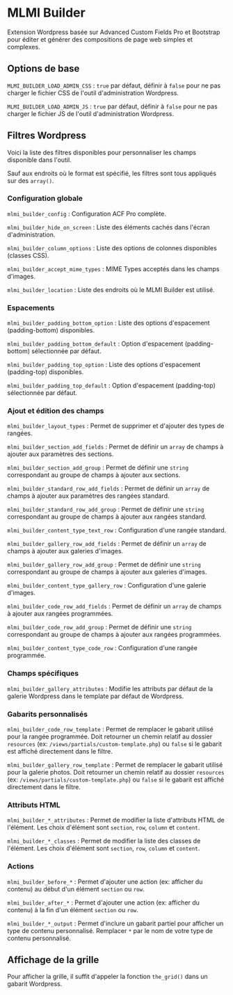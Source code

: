 # MLMI Builder

Extension Wordpress basée sur Advanced Custom Fields Pro et Bootstrap pour éditer et générer des compositions de page web simples et complexes.

## Options de base

`MLMI_BUILDER_LOAD_ADMIN_CSS` : `true` par défaut, définir à `false` pour ne pas charger le fichier CSS de l'outil d'administration Wordpress.

`MLMI_BUILDER_LOAD_ADMIN_JS` : `true` par défaut, définir à `false` pour ne pas charger le fichier JS de l'outil d'administration Wordpress.

## Filtres Wordpress

Voici la liste des filtres disponibles pour personnaliser les champs disponible dans l'outil.

Sauf aux endroits où le format est spécifié, les filtres sont tous appliqués sur des `array()`.

### Configuration globale

`mlmi_builder_config` : Configuration ACF Pro complète.

`mlmi_builder_hide_on_screen` : Liste des éléments cachés dans l'écran d'administration.

`mlmi_builder_column_options` : Liste des options de colonnes disponibles (classes CSS).

`mlmi_builder_accept_mime_types` : MIME Types acceptés dans les champs d'images.

`mlmi_builder_location` : Liste des endroits où le MLMI Builder est utilisé.

### Espacements

`mlmi_builder_padding_bottom_option` : Liste des options d'espacement (padding-bottom) disponibles.

`mlmi_builder_padding_bottom_default` : Option d'espacement (padding-bottom) sélectionnée par défaut.

`mlmi_builder_padding_top_option` : Liste des options d'espacement (padding-top) disponibles.

`mlmi_builder_padding_top_default` : Option d'espacement (padding-top) sélectionnée par défaut.

### Ajout et édition des champs

`mlmi_builder_layout_types` : Permet de supprimer et d'ajouter des types de rangées.

`mlmi_builder_section_add_fields` : Permet de définir un `array` de champs à ajouter aux paramètres des sections.

`mlmi_builder_section_add_group` : Permet de définir une `string` correspondant au groupe de champs à ajouter aux sections.

`mlmi_builder_standard_row_add_fields` : Permet de définir un `array` de champs à ajouter aux paramètres des rangées standard.

`mlmi_builder_standard_row_add_group` : Permet de définir une `string` correspondant au groupe de champs à ajouter aux rangées standard.

`mlmi_builder_content_type_text_row` : Configuration d'une rangée standard.

`mlmi_builder_gallery_row_add_fields` : Permet de définir un `array` de champs à ajouter aux galeries d'images.

`mlmi_builder_gallery_row_add_group` : Permet de définir une `string` correspondant au groupe de champs à ajouter aux galeries d'images.

`mlmi_builder_content_type_gallery_row` : Configuration d'une galerie d'images.

`mlmi_builder_code_row_add_fields` : Permet de définir un `array` de champs à ajouter aux rangées programmées.

`mlmi_builder_code_row_add_group` : Permet de définir une `string` correspondant au groupe de champs à ajouter aux rangées programmées.

`mlmi_builder_content_type_code_row` : Configuration d'une rangée programmée.

### Champs spécifiques

`mlmi_builder_gallery_attributes` : Modifie les attributs par défaut de la galerie Wordpress dans le template par défaut de Wordpress.

### Gabarits personnalisés

`mlmi_builder_code_row_template` : Permet de remplacer le gabarit utilisé pour la rangée programmée. Doit retourner un chemin relatif au dossier `resources` (ex: `/views/partials/custom-template.php`) ou `false` si le gabarit est affiché directement dans le filtre.

`mlmi_builder_gallery_row_template` : Permet de remplacer le gabarit utilisé pour la galerie photos. Doit retourner un chemin relatif au dossier `resources` (ex: `/views/partials/custom-template.php`) ou `false` si le gabarit est affiché directement dans le filtre.

### Attributs HTML

`mlmi_builder_*_attributes` : Permet de modifier la liste d'attributs HTML de l'élément. Les choix d'élément sont `section`, `row`, `column` et `content`.

`mlmi_builder_*_classes` : Permet de modifier la liste des classes de l'élément. Les choix d'élément sont `section`, `row`, `column` et `content`.

### Actions

`mlmi_builder_before_*` : Permet d'ajouter une action (ex: afficher du contenu) au début d'un élément `section` ou `row`.

`mlmi_builder_after_*` : Permet d'ajouter une action (ex: afficher du contenu) à la fin d'un élément `section` ou `row`.

`mlmi_builder_*_output` : Permet d'inclure un gabarit partiel pour afficher un type de contenu personnalisé. Remplacer `*` par le nom de votre type de contenu personnalisé.

## Affichage de la grille

Pour afficher la grille, il suffit d'appeler la fonction `the_grid()` dans un gabarit Wordpress.
